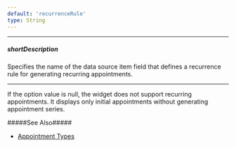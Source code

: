 ```yaml
---
default: 'recurrenceRule'
type: String
---
```

---
##### shortDescription
Specifies the name of the data source item field that defines a recurrence rule for generating recurring appointments.

---
If the option value is null, the widget does not support recurring appointments. It displays only initial appointments without generating appointment series.

#####See Also#####
- [Appointment Types](/concepts/05%20Widgets/Scheduler/030%20Appointments/015%20Appointment%20Types/030%20Recurring%20Appointments.md '/Documentation/Guide/Widgets/Scheduler/Appointments/Appointment_Types/#Recurring_Appointments')